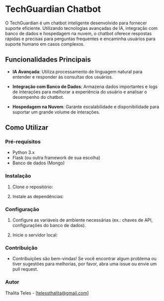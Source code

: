 # TechGuardian Chatbot

O TechGuardian é um chatbot inteligente desenvolvido para fornecer suporte eficiente. Utilizando tecnologias avançadas de IA, integração com banco de dados e hospedagem na nuvem, o chatbot oferece respostas rápidas e precisas para perguntas frequentes e encaminha usuários para suporte humano em casos complexos.

## Funcionalidades Principais

- **IA Avançada**: Utiliza processamento de linguagem natural para entender e responder às consultas dos usuários.
  
- **Integração com Banco de Dados**: Armazena dados importantes e logs de interações para melhorar a experiência do usuário e analisar o desempenho do chatbot.
  
- **Hospedagem na Nuvem**: Garante escalabilidade e disponibilidade para suportar um grande volume de interações.

## Como Utilizar

### Pré-requisitos

- Python 3.x
- Flask (ou outra framework de sua escolha)
- Banco de dados (Mongo)

### Instalação

1. Clone o repositório:


2. Instale as dependências:


### Configuração

1. Configure as variáveis de ambiente necessárias (ex.: chaves de API, configurações do banco de dados).

2. Inicie o servidor local:


### Contribuição

- Contribuições são bem-vindas! Se você encontrar algum problema ou tiver sugestões para melhorias, por favor, abra uma issue ou envie um pull request.

### Autor

Thalita Teles - [telessthalita@gmail.com]

